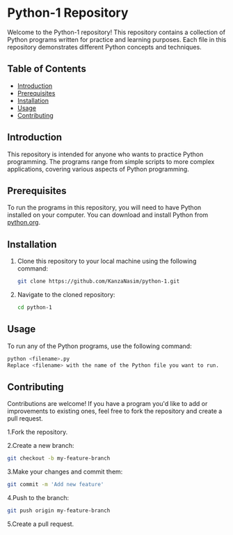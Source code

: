 # Python-1 Repository

Welcome to the Python-1 repository! This repository contains a collection of Python programs written for practice and learning purposes. Each file in this repository demonstrates different Python concepts and techniques.

## Table of Contents

- [Introduction](#introduction)
- [Prerequisites](#prerequisites)
- [Installation](#installation)
- [Usage](#usage)
- [Contributing](#contributing)

## Introduction

This repository is intended for anyone who wants to practice Python programming. The programs range from simple scripts to more complex applications, covering various aspects of Python programming.

## Prerequisites

To run the programs in this repository, you will need to have Python installed on your computer. You can download and install Python from [python.org](https://www.python.org/downloads/).

## Installation

1. Clone this repository to your local machine using the following command:
    ```sh
    git clone https://github.com/KanzaNasim/python-1.git
    ```

2. Navigate to the cloned repository:
    ```sh
    cd python-1
    ```
    
## Usage

To run any of the Python programs, use the following command:
```sh
python <filename>.py
Replace <filename> with the name of the Python file you want to run.
 ```


## Contributing

Contributions are welcome! If you have a program you'd like to add or improvements to existing ones, feel free to fork the repository and create a pull request.

1.Fork the repository.

2.Create a new branch: 
```sh
git checkout -b my-feature-branch
 ```
3.Make your changes and commit them: 
```sh
git commit -m 'Add new feature'
 ```
4.Push to the branch:
```sh
git push origin my-feature-branch
 ```
5.Create a pull request.


